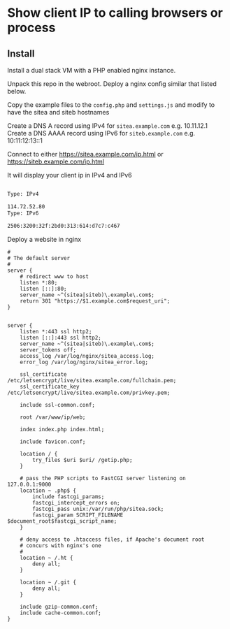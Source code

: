 # Show client IP to calling browsers or process

## Install

Install a dual stack VM with a PHP enabled nginx instance.

Unpack this repo in the webroot. Deploy a nginx config similar that listed below.

Copy the example files to the `config.php` and `settings.js` and modify to have the sitea and siteb hostnames

Create a DNS A record using IPv4 for `sitea.example.com` e.g. 10.11.12.1
Create a DNS AAAA record using IPv6 for `siteb.example.com` e.g. 10:11:12:13::1

Connect to either https://sitea.example.com/ip.html or https://siteb.example.com/ip.html

It will display your client ip in IPv4 and IPv6

```html

Type: IPv4

114.72.52.80
Type: IPv6

2506:3200:32f:2bd0:313:614:d7c7:c467

```


Deploy a website in nginx


```nginx
#
# The default server
#
server {
    # redirect www to host
    listen *:80;
    listen [::]:80;
    server_name ~^(sitea|siteb)\.example\.com$;
    return 301 "https://$1.example.com$request_uri";
}
 
 
server {
    listen *:443 ssl http2;
    listen [::]:443 ssl http2;
    server_name ~^(sitea|siteb)\.example\.com$;
    server_tokens off;
    access_log /var/log/nginx/sitea_access.log;
    error_log /var/log/nginx/sitea_error.log;
 
    ssl_certificate /etc/letsencrypt/live/sitea.example.com/fullchain.pem;
    ssl_certificate_key /etc/letsencrypt/live/sitea.example.com/privkey.pem;
 
    include ssl-common.conf;
 
    root /var/www/ip/web;
 
    index index.php index.html;
 
    include favicon.conf;
 
    location / {
        try_files $uri $uri/ /getip.php;
    }
 
    # pass the PHP scripts to FastCGI server listening on 127.0.0.1:9000
    location ~ .php$ {
        include fastcgi_params;
        fastcgi_intercept_errors on;
        fastcgi_pass unix:/var/run/php/sitea.sock;
        fastcgi_param SCRIPT_FILENAME $document_root$fastcgi_script_name;
    }
 
    # deny access to .htaccess files, if Apache's document root
    # concurs with nginx's one
    #
    location ~ /.ht {
        deny all;
    }
 
    location ~ /.git {
        deny all;
    }
 
    include gzip-common.conf;
    include cache-common.conf;
}
```

